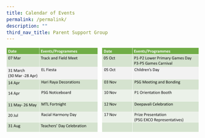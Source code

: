 ```yaml
---
title: Calendar of Events
permalink: /permalink/
description: ""
third_nav_title: Parent Support Group
---
```

![](/images/PSG/calendar%20final.png)